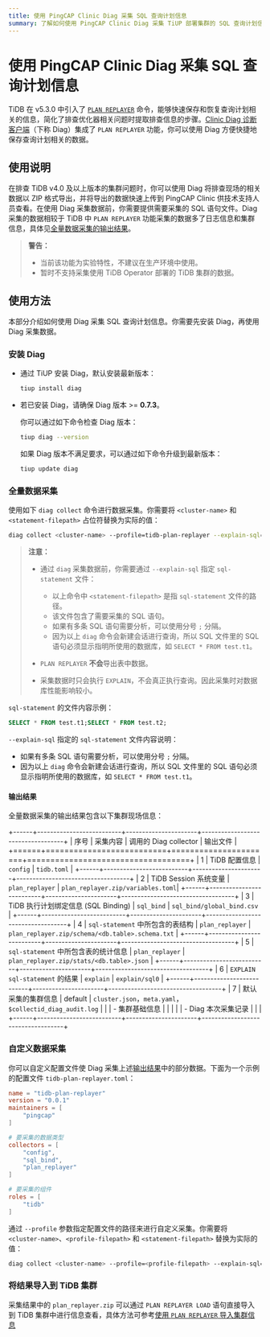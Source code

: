 ```yaml
---
title: 使用 PingCAP Clinic Diag 采集 SQL 查询计划信息
summary: 了解如何使用 PingCAP Clinic Diag 采集 TiUP 部署集群的 SQL 查询计划信息。
---
```


# 使用 PingCAP Clinic Diag 采集 SQL 查询计划信息

TiDB 在 v5.3.0 中引入了 [`PLAN REPLAYER`](/sql-plan-replayer.md) 命令，能够快速保存和恢复查询计划相关的信息，简化了排查优化器相关问题时提取排查信息的步骤。[Clinic Diag 诊断客户端](https://github.com/pingcap/diag)（下称 Diag）集成了 `PLAN REPLAYER` 功能，你可以使用 Diag 方便快捷地保存查询计划相关的数据。

## 使用说明

在排查 TiDB v4.0 及以上版本的集群问题时，你可以使用 Diag 将排查现场的相关数据以 ZIP 格式导出，并将导出的数据快速上传到 PingCAP Clinic 供技术支持人员查看。在使用 Diag 采集数据前，你需要提供需要采集的 SQL 语句文件。Diag 采集的数据相较于 TiDB 中 `PLAN REPLAYER` 功能采集的数据多了日志信息和集群信息，具体见[全量数据采集的输出结果](#输出结果)。

> **警告：**
>
> - 当前该功能为实验特性，不建议在生产环境中使用。
> - 暂时不支持采集使用 TiDB Operator 部署的 TiDB 集群的数据。

## 使用方法

本部分介绍如何使用 Diag 采集 SQL 查询计划信息。你需要先安装 Diag，再使用 Diag 采集数据。

### 安装 Diag

- 通过 TiUP 安装 Diag，默认安装最新版本：

    ```bash
    tiup install diag
    ```

- 若已安装 Diag，请确保 Diag 版本 >= **0.7.3**。

    你可以通过如下命令检查 Diag 版本：

    ```bash
    tiup diag --version
    ```

    如果 Diag 版本不满足要求，可以通过如下命令升级到最新版本：

    ```bash
    tiup update diag
    ```

### 全量数据采集

使用如下 `diag collect` 命令进行数据采集。你需要将 `<cluster-name>` 和 `<statement-filepath>` 占位符替换为实际的值：

```bash
diag collect <cluster-name> --profile=tidb-plan-replayer --explain-sql=<statement-filepath>
```

> **注意：**
>
> - 通过 `diag` 采集数据前，你需要通过 `--explain-sql` 指定 `sql-statement` 文件：
>
>     - 以上命令中 `<statement-filepath>` 是指 `sql-statement` 文件的路径。
>     - 该文件包含了需要采集的 SQL 语句。
>     - 如果有多条 SQL 语句需要分析，可以使用分号 `;` 分隔。
>     - 因为以上 `diag` 命令会新建会话进行查询，所以 SQL 文件里的 SQL 语句必须显示指明所使用的数据库，如 `SELECT * FROM test.t1`。
>
> - `PLAN REPLAYER` **不会**导出表中数据。
> - 采集数据时只会执行 `EXPLAIN`，不会真正执行查询。因此采集时对数据库性能影响较小。

`sql-statement` 的文件内容示例：

```sql
SELECT * FROM test.t1;SELECT * FROM test.t2;
```

`--explain-sql` 指定的 `sql-statement` 文件内容说明：

- 如果有多条 SQL 语句需要分析，可以使用分号 `;` 分隔。
- 因为以上 `diag` 命令会新建会话进行查询，所以 SQL 文件里的 SQL 语句必须显示指明所使用的数据库，如 `SELECT * FROM test.t1`。

#### 输出结果

全量数据采集的输出结果包含以下集群现场信息：

+------+--------------------------+----------------------+-----------------------------------+
| 序号  | 采集内容                  | 调用的 Diag collector | 输出文件                           |
+======+==========================+======================+===================================+
| 1    | TiDB 配置信息             | `config`             | `tidb.toml`                       |
+------+--------------------------+----------------------+-----------------------------------+
| 2    | TiDB Session 系统变量      | `plan_replayer`      | `plan_replayer.zip/variables.toml`|
+------+--------------------------+----------------------+-----------------------------------+
| 3    | TiDB 执行计划绑定信息 (SQL Binding) | `sql_bind`   | `sql_bind/global_bind.csv`        |
+------+--------------------------+----------------------+-----------------------------------+
| 4    | `sql-statement` 中所包含的表结构 | `plan_replayer` | `plan_replayer.zip/schema/<db.table>.schema.txt` |
+------+--------------------------+----------------------+-----------------------------------+
| 5    | `sql-statement` 中所包含表的统计信息 | `plan_replayer` | `plan_replayer.zip/stats/<db.table>.json` |
+------+--------------------------+----------------------+-----------------------------------+
| 6    | `EXPLAIN sql-statement` 的结果 | `explain`       | `explain/sql0`                    |
+------+--------------------------+----------------------+-----------------------------------+
| 7    | 默认采集的集群信息    | default    | `cluster.json`，`meta.yaml`，`$collectid_diag_audit.log` |
|      | - 集群基础信息       |            |                                                   |
|      | - Diag 本次采集记录  |            |                                                   |
+------+--------------------------+----------------------+-----------------------------------+

### 自定义数据采集

你可以自定义配置文件使 Diag 采集上述[输出结果](#输出结果)中的部分数据。下面为一个示例的配置文件 `tidb-plan-replayer.toml`：

```toml
name = "tidb-plan-replayer"
version = "0.0.1"
maintainers = [
    "pingcap"
]

# 要采集的数据类型
collectors = [
    "config",
    "sql_bind",
    "plan_replayer"
]

# 要采集的组件
roles = [
    "tidb"
]
```

通过 `--profile` 参数指定配置文件的路径来进行自定义采集。你需要将 `<cluster-name>`、`<profile-filepath>` 和 `<statement-filepath>` 替换为实际的值：

```bash
diag collect <cluster-name> --profile=<profile-filepath> --explain-sql=<statement-filepath>
```

### 将结果导入到 TiDB 集群

采集结果中的 `plan_replayer.zip` 可以通过 `PLAN REPLAYER LOAD` 语句直接导入到 TiDB 集群中进行信息查看，具体方法可参考[使用 `PLAN REPLAYER` 导入集群信息](/sql-plan-replayer.md#使用-plan-replayer-导入集群信息)
